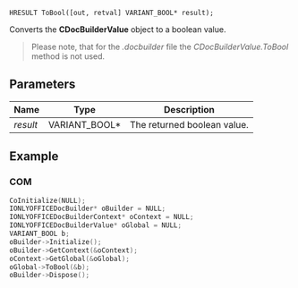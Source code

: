 `HRESULT ToBool([out, retval] VARIANT_BOOL* result);`

Converts the **CDocBuilderValue** object to a boolean value.

> Please note, that for the *.docbuilder* file the *CDocBuilderValue.ToBool* method is not used.

## Parameters

| Name     | Type            | Description                 |
| -------- | --------------- | --------------------------- |
| *result* | VARIANT\_BOOL\* | The returned boolean value. |

## Example

### COM

```cpp
CoInitialize(NULL);
IONLYOFFICEDocBuilder* oBuilder = NULL;
IONLYOFFICEDocBuilderContext* oContext = NULL;
IONLYOFFICEDocBuilderValue* oGlobal = NULL;
VARIANT_BOOL b;
oBuilder->Initialize();
oBuilder->GetContext(&oContext);
oContext->GetGlobal(&oGlobal);
oGlobal->ToBool(&b);
oBuilder->Dispose();
```
